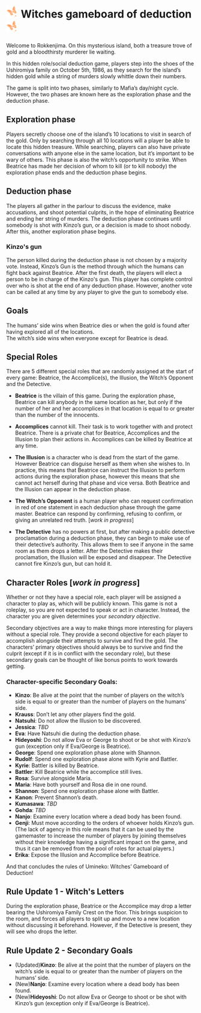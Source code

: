 # ![butterfly](img/butterfly32.png) Witches gameboard of deduction ![butterfly](img/butterfly32.png)
Welcome to Rokkenjima. On this mysterious island, both a treasure trove of gold and a bloodthirsty murderer lie waiting.

In this hidden role/social deduction game, players step into the shoes of the Ushiromiya family on October 5th, 1986, as they search for the island’s hidden gold while a string of murders slowly whittle down their numbers.

The game is split into two phases, similarly to Mafia’s day/night cycle. However, the two phases are known here as the exploration phase and the deduction phase.

## Exploration phase
Players secretly choose one of the island’s 10 locations to visit in search of the gold. Only by searching through all 10 locations will a player be able to locate this hidden treasure. While searching, players can also have private conversations with anyone else in the same location, but it’s important to be wary of others. This phase is also the witch’s opportunity to strike. When Beatrice has made her decision of whom to kill (or to kill nobody) the exploration phase ends and the deduction phase begins.

## Deduction phase
The players all gather in the parlour to discuss the evidence, make accusations, and shoot potential culprits, in the hope of eliminating Beatrice and ending her string of murders. The deduction phase continues until somebody is shot with Kinzo’s gun, or a decision is made to shoot nobody. After this, another exploration phase begins.

### Kinzo's gun
The person killed during the deduction phase is not chosen by a majority vote. Instead, Kinzo’s Gun is the method through which the humans can fight back against Beatrice.
After the first death, the players will elect a person to be in charge of the Kinzo's gun. This player has complete control over who is shot at the end of any deduction phase. However, another vote can be called at any time by any player to give the gun to somebody else.

## Goals
The humans’ side wins when Beatrice dies or when the gold is found after having explored all of the locations.  
The witch’s side wins when everyone except for Beatrice is dead.

## Special Roles
There are 5 different special roles that are randomly assigned at the start of every game: Beatrice, the Accomplice(s), the Illusion, the Witch’s Opponent and the Detective.

+ **Beatrice** is the villain of this game. During the exploration phase, Beatrice can kill anybody in the same location as her, but only if the number of her and her accomplices in that location is equal to or greater than the number of the innocents.

+ **Accomplices** cannot kill. Their task is to work together with and protect Beatrice. There is a private chat for Beatrice, Accomplices and the Illusion to plan their actions in. Accomplices can be killed by Beatrice at any time.

+ **The Illusion** is a character who is dead from the start of the game. However Beatrice can disguise herself as them when she wishes to. In practice, this means that Beatrice can instruct the Illusion to perform actions during the exploration phase, however this means that she cannot act herself during that phase and vice versa. Both Beatrice and the Illusion can appear in the deduction phase.

+ **The Witch’s Opponent** is a human player who can request confirmation in red of one statement in each deduction phase through the game master. Beatrice can respond by confirming, refusing to confirm, or giving an unrelated red truth. [_work in progress_]

+ **The Detective** has no powers at first, but after making a public detective proclamation during a deduction phase, they can begin to make use of their detective’s authority. This allows them to see if anyone in the same room as them drops a letter. After the Detective makes their proclamation, the Illusion will be exposed and disappear. The Detective cannot fire Kinzo’s gun, but can hold it.

## Character Roles [_work in progress_]
Whether or not they have a special role, each player will be assigned a character to play as, which will be publicly known. This game is not a roleplay, so you are not expected to speak or act in character. Instead, the character you are given determines your _secondary objective_.

Secondary objectives are a way to make things more interesting for players without a special role. They provide a second objective for each player to accomplish alongside their attempts to survive and find the gold. The characters’ primary objectives should always be to survive and find the culprit (except if it is in conflict with the secondary role), but these secondary goals can be thought of like bonus points to work towards getting.

### Character-specific Secondary Goals:

+ **Kinzo**: Be alive at the point that the number of players on the witch’s side is equal to or greater than the number of players on the humans’ side.
+ **Krauss**: Don’t let any other players find the gold.
+ **Natsuhi**: Do not allow the Illusion to be discovered.
+ **Jessica**: _TBD_
+ **Eva**: Have Natsuhi die during the deduction phase.
+ **Hideyoshi**: Do not allow Eva or George to shoot or be shot with Kinzo’s gun (exception  only if Eva/George is Beatrice).
+ **George**: Spend one exploration phase alone with Shannon.
+ **Rudolf**: Spend one exploration phase alone with Kyrie and Battler.
+ **Kyrie**: Battler is killed by Beatrice.
+ **Battler**: Kill Beatrice while the accomplice still lives.
+ **Rosa**: Survive alongside Maria.
+ **Maria**: Have both yourself and Rosa die in one round.
+ **Shannon**: Spend one exploration phase alone with Battler.
+ **Kanon**: Prevent Shannon’s death.
+ **Kumasawa**: _TBD_
+ **Gohda**: _TBD_
+ **Nanjo**: Examine every location where a dead body has been found.
+ **Genji**: Must move according to the orders of whoever holds Kinzo’s gun.
(The lack of agency in this role means that it can be used by the gamemaster to increase the number of players by joining themselves without their knowledge having a significant impact on the game, and thus it can be removed from the pool of roles for actual players.)
+ **Erika**: Expose the Illusion and Accomplice before Beatrice.

And that concludes the rules of Umineko: Witches’ Gameboard of Deduction!


## Rule Update 1 - Witch's Letters
During the exploration phase, Beatrice or the Accomplice may drop a letter bearing the Ushiromiya Family Crest on the floor. This brings suspicion to the room, and forces all players to split up and move to a new location without discussing it beforehand. However, if the Detective is present, they will see who drops the letter.

## Rule Update 2 - Secondary Goals

+ (Updated)**Kinzo**: Be alive at the point that the number of players on the witch’s side is equal to or greater than the number of players on the humans’ side.
+ (New)**Nanjo**: Examine every location where a dead body has been found.
+ (New)**Hideyoshi**: Do not allow Eva or George to shoot or be shot with Kinzo’s gun (exception  only if Eva/George is Beatrice).
